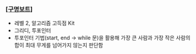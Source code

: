 ### [[구명보트]](https://school.programmers.co.kr/learn/courses/30/lessons/42885)
- 레벨 2, 알고리즘 고득점 Kit
- 그리디, 투포인터
- 투포인터 기법(start, end -> while 문)을 활용해 가장 큰 사람과 가장 작은 사람의 합이 최대 무게를 넘어가지 않는지 판단함
